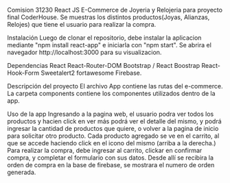 Comision 31230 React JS
E-Commerce de Joyeria y Relojeria para proyecto final CoderHouse.
Se muestras los distintos productos(Joyas, Alianzas, Relojes) que tiene el usuario para realizar la compra.

Instalación
Luego de clonar el repositorio, debe instalar la aplicacion mediante "npm install react-app" e iniciarla con "npm start". Se abrira el navegador http://localhost:3000 para su visualizacion.

Dependencias
React
React-Router-DOM
Bootstrap / React Boostrap
React-Hook-Form
Sweetalert2
fortawesome
Firebase.

Descripción del proyecto
El archivo App contiene las rutas del e-commerce.
La carpeta components contiene los componentes utilizados dentro de la app.

Uso de la app
Ingresando a la pagina web, el usuario podra ver todos los productos y hacien click en ver más podrá ver el detalle del mismo, y podrá ingresar la cantidad de productos que quiere, o volver a la pagina de inicio para solicitar otro producto.
Cada producto agregado se ve en el carrito, al que se accede haciendo click en el icono del mismo (arriba a la derecha.)
Para realizar la compra, debe ingresar al carrito, clickar en confirmar compra, y completar el formulario con sus datos.
Desde allí se recibira la orden de compra en la base de firebase, se mostrara el numero de orden generada.
